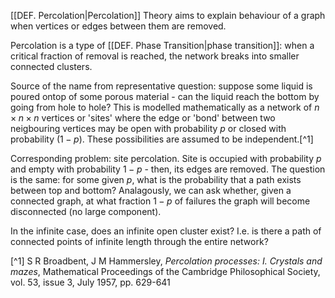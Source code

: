 [[DEF. Percolation|Percolation]] Theory aims to explain behaviour of a graph when vertices or edges between them are removed.

Percolation is a type of [[DEF. Phase Transition|phase transition]]: when a critical fraction of removal is reached, the network breaks into smaller connected clusters.

Source of the name from representative question: suppose some liquid is poured ontop of some porous material - can the liquid reach the bottom by going from hole to hole? This is modelled mathematically as a network of $n \times n \times n$ vertices or 'sites' where the edge or 'bond' between two neigbouring vertices may be open with probability $p$ or closed with probability $(1-p)$. These possibilities are assumed to be independent.[^1]

Corresponding problem: site percolation. Site is occupied with probability $p$ and empty with probability $1-p$ - then, its edges are removed. The question is the same: for some given $p$, what is the probability that a path exists between top and bottom? Analagously, we can ask whether, given a connected graph, at what fraction $1-p$ of failures the graph will become disconnected (no large component).

In the infinite case, does an infinite open cluster exist? I.e. is there a path of connected points of infinite length through the entire network?



[^1] S R Broadbent, J M Hammersley, *Percolation processes: I. Crystals and mazes*, Mathematical Proceedings of the Cambridge Philosophical Society, vol. 53, issue 3, July 1957, pp. 629-641